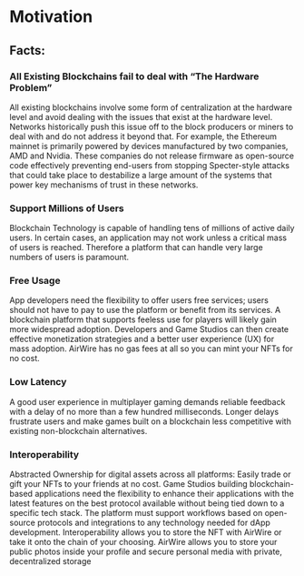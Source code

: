 # Motivation

## Facts:

### All Existing Blockchains fail to deal with “The Hardware Problem”

All existing blockchains involve some form of centralization at the hardware level and avoid dealing with the issues that exist at the hardware level. Networks historically push this issue off to the block producers or miners to deal with and do not address it beyond that. For example, the Ethereum mainnet is primarily powered by devices manufactured by two companies, AMD and Nvidia. These companies do not release firmware as open-source code effectively preventing end-users from stopping Specter-style attacks that could take place to destabilize a large amount of the systems that power key mechanisms of trust in these networks.

### Support Millions of Users

Blockchain Technology is capable of handling tens of millions of active daily users. In certain cases, an application may not work unless a critical mass of users is reached. Therefore a platform that can handle very large numbers of users is paramount.


### Free Usage

App developers need the flexibility to offer users free services; users should not have to pay to use the platform or benefit from its services. A blockchain platform that supports feeless use for players will likely gain more widespread adoption. Developers and Game Studios can then create effective monetization strategies and a better user experience (UX) for mass adoption. AirWire has no gas fees at all so you can mint your NFTs for no cost.

### Low Latency

A good user experience in multiplayer gaming demands reliable feedback with a delay of no more than a few hundred milliseconds. Longer delays frustrate users and make games built on a blockchain less competitive with existing non-blockchain alternatives. 


### Interoperability

Abstracted Ownership for digital assets across all platforms: Easily trade or gift your NFTs to your friends at no cost. Game Studios building blockchain-based applications need the flexibility to enhance their applications with the latest features on the best protocol available without being tied down to a specific tech stack. The platform must support workflows based on open-source protocols and integrations to any technology needed for dApp development. Interoperability allows you to store the NFT with AirWire or take it onto the chain of your choosing. AirWire allows you to store your public photos inside your profile and secure personal media with private, decentralized storage